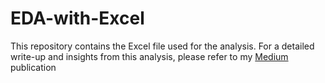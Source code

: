 # EDA-with-Excel

This repository contains the Excel file used for the analysis. For a detailed write-up and insights from this analysis, please refer to my [Medium](https://medium.com/@ottneel/supermarket-sales-trends-a-data-driven-exploration-f185cc6d2465) publication
